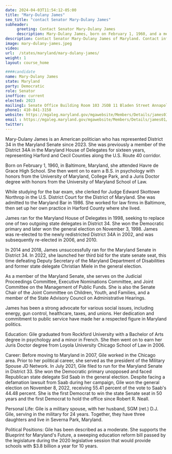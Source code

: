 ```yaml
---
date: 2024-04-03T11:54:12-05:00
title: "Mary-Dulany James"
seo_title: "contact Senator Mary-Dulany James"
subheader:
     greeting: Contact Senator Mary-Dulany James
     description: Mary-Dulany James, born on February 1, 1960, and a member of the Democratic Party, is an American politician who serves as a member of the Maryland State Senate, representing District 34. She assumed office on January 11, 2023.
description: Contact Senator Mary-Dulany James of Maryland. Contact information for Mary-Dulany James includes email address, phone number, and mailing address.
image: mary-dulany-james.jpeg
video:
url:  /states/maryland/mary-dulany-james/
weight: 1
layout: course_home

####candidate
name: Mary-Dulany James
state: Maryland
party: Democratic
role: Senator
inoffice: current
elected: 2023
mailing1: Senate Office Building Room 103 JSOB 11 Bladen Street Annapolis, MD 21401
phone1: 410-841-3158
website: https://mgaleg.maryland.gov/mgawebsite/Members/Details/james01/
email : https://mgaleg.maryland.gov/mgawebsite/Members/Details/james01/
twitter:
---
```


Mary-Dulany James is an American politician who has represented District 34 in the Maryland Senate since 2023. She was previously a member of the District 34A in the Maryland House of Delegates for sixteen years, representing Harford and Cecil Counties along the U.S. Route 40 corridor.

Born on February 1, 1960, in Baltimore, Maryland, she attended Havre de Grace High School. She then went on to earn a B.S. in psychology with honors from the University of Maryland, College Park, and a Juris Doctor degree with honors from the University of Maryland School of Law.

While studying for the bar exam, she clerked for Judge Edward Skottowe Northrop in the U.S. District Court for the District of Maryland. She was admitted to the Maryland Bar in 1986. She worked for law firms in Baltimore, then set up her own practice in Harford County where she lived.

James ran for the Maryland House of Delegates in 1998, seeking to replace one of two outgoing state delegates in District 34. She won the Democratic primary and later won the general election on November 3, 1998. James was re-elected to the newly redistricted District 34A in 2002, and was subsequently re-elected in 2006, and 2010.

In 2014 and 2018, James unsuccessfully ran for the Maryland Senate in District 34. In 2022, she launched her third bid for the state senate seat, this time defeating Deputy Secretary of the Maryland Department of Disabilities and former state delegate Christian Miele in the general election.

As a member of the Maryland Senate, she serves on the Judicial Proceedings Committee, Executive Nominations Committee, and Joint Committee on the Management of Public Funds. She is also the Senate Chair of the Joint Committee on Children, Youth, and Families, and a member of the State Advisory Council on Administrative Hearings.

James has been a strong advocate for various social issues, including energy, gun control, healthcare, taxes, and unions. Her dedication and commitment to public service have made her a respected figure in Maryland politics.

Education:
Gile graduated from Rockford University with a Bachelor of Arts degree in psychology and a minor in French. She then went on to earn her Juris Doctor degree from Loyola University Chicago School of Law in 2006.

Career:
Before moving to Maryland in 2007, Gile worked in the Chicago area. Prior to her political career, she served as the president of the Military Spouse JD Network. In July 2021, Gile filed to run for the Maryland Senate in District 33. She won the Democratic primary unopposed and faced Republican state delegate Sid Saab in the general election. Despite facing a defamation lawsuit from Saab during her campaign, Gile won the general election on November 8, 2022, receiving 55.41 percent of the vote to Saab's 44.48 percent. She is the first Democrat to win the state Senate seat in 50 years and the first Democrat to hold the office since Robert R. Neall.

Personal Life:
Gile is a military spouse, with her husband, SGM (ret.) D.J. Gile, serving in the military for 24 years. Together, they have three daughters and live in Severna Park, Maryland.

Political Positions:
Gile has been described as a moderate. She supports the Blueprint for Maryland's Future, a sweeping education reform bill passed by the legislature during the 2020 legislative session that would provide schools with $3.8 billion a year for 10 years.

